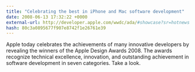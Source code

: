 ```yaml
---
title: "Celebrating the best in iPhone and Mac software development"
date: 2008-06-13 17:32:22 +0000
external-url: http://developer.apple.com/wwdc/ada/#showcase?sr=hotnews
hash: 80c3a0895677f907e8742f1e26761e39
---
```


Apple today celebrates the achievements of many innovative developers by revealing the winners of the Apple Design Awards 2008. The awards recognize technical excellence, innovation, and outstanding achievement in software development in seven categories. Take a look.
